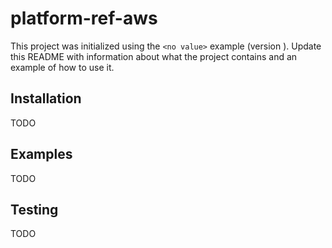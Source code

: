 # platform-ref-aws

This project was initialized using the `<no value>` example (version
<no value>). Update this README with information about what the
project contains and an example of how to use it.

## Installation

TODO

## Examples

TODO

## Testing

TODO
